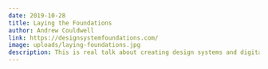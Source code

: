 ```yaml
---
date: 2019-10-28
title: Laying the Foundations
author: Andrew Couldwell
link: https://designsystemfoundations.com/
image: uploads/laying-foundations.jpg
description: This is real talk about creating design systems and digital brand guidelines. No jargon, no glossing over the hard realities, and no company hat. Just good advice, experience, and practical tips.
---
```


